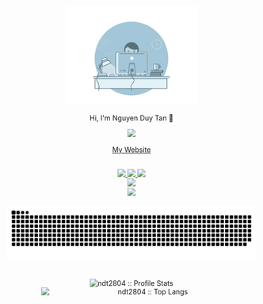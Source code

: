 <p align="center"><img height="200px" src="https://github.com/ndt2804/ndt2804/blob/main/it.gif" alt="ndt2804 :: images" /></p>
<p align="center">Hi, I'm Nguyen Duy Tan 👋</p>
<p align="center"><a href="https://github.com/ndt2804">
 <img src="https://komarev.com/ghpvc/?username=ndt2804&style=flat-square" /></a></p>
<p align="center"><a href=https://duytan.dev/>My Website</a></p>

<br/>

<div align="center"> 
  <a href="mailto:nduytan.dev@gmail.com">
    <img src="https://img.shields.io/badge/Gmail-333333?style=for-the-badge&logo=gmail&logoColor=red" />
  </a>
  <a href="https://www.linkedin.com/in/nduytan/" target="_blank">
    <img src="https://img.shields.io/badge/LinkedIn-0077B5?style=for-the-badge&logo=linkedin&logoColor=white" target="_blank" />
  </a>
  <a href="https://duytan.dev/" target="_blank">
     <img src="https://img.shields.io/badge/Portfolio-FF5722?style=for-the-badge&logo=todoist&logoColor=white" target="_blank" /> <!-- sqlite, safari, google-chrome are other good icon options -->
  </a>
</div>
<div align="center">
    <img src="https://skillicons.dev/icons?i=nodejs,express,next,vue,nuxt,typescript,javascript," /><br>
  <img src="https://skillicons.dev/icons?i=docker,github,gitlab,bootstrap,html,css,tailwind,supabase,mongodb," /><br>
</div>

<div align="center">
  <br>
  <img alt="snake eating my contributions" src="https://raw.githubusercontent.com/salesp07/salesp07/output/github-contribution-grid-snake.svg" />
  <br/><br/><br/>
</div>

<div align="center">
     <img width="315" align="center" src="https://github-readme-stats.vercel.app/api/top-langs/?username=ndt2804&hide=c%23,powershell,Mathematica,Ruby,Objective-C,Objective-C%2b%2b,Cuda&title_color=61dafb&text_color=ffffff&icon_color=61dafb&bg_color=20232a&langs_count=8&layout=compact&border_color=61dafb&hide_border=true" alt="ndt2804 :: Profile Stats"  />
    <img align="right" width="434" src="https://github-readme-stats.vercel.app/api?username=ndt2804&show_icons=true&theme=react&border_color=61dafb&hide_border=true" alt="ndt2804 :: Top Langs" />

</div>




<!---
ndt2804/ndt2804 is a ✨ special ✨ repository because its `README.md` (this file) appears on your GitHub profile.
You can click the Preview link to take a look at your changes.
--->

